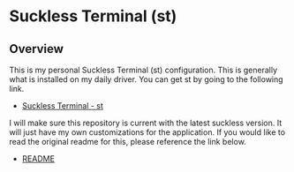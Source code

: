 # Suckless Terminal (st)

## Overview

This is my personal Suckless Terminal (st) configuration. This is generally what is installed on my daily driver. You can get
st by going to the following link.

- [Suckless Terminal - st](https://git.suckless.org/st)

I will make sure this repository is current with the latest suckless version. It will just have my own customizations for the application.
If you would like to read the original readme for this, please reference the link below.

- [README](https://github.com/n3s0/st/blob/master/README)
